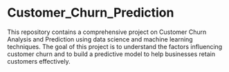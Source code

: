 # Customer_Churn_Prediction
This repository contains a comprehensive project on Customer Churn Analysis and Prediction using data science and machine learning techniques. The goal of this project is to understand the factors influencing customer churn and to build a predictive model to help businesses retain customers effectively.
